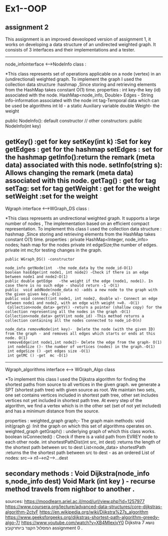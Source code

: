 # Ex1--OOP
assignment 2
--------------------------------------------------------------
This assignment is an improved deveoloped version of  assignment 1, it works on  developing  a data structure of an undirected weighted graph.
It consists of 3 interfaces and their implementations and a tester.

----------------------------------------------------------------------------------------------------------------------------------------------------------------------------------------------------
 node_infointerface <-->NodeInfo class :

*This class represents set of operations applicable on a node (vertex) in an (undirectional) weighted graph.
To implement the graph I used the  collection data structure :hashmap ,Since storing and retrieving elements from the HashMap takes constant O(1) time.
properties :
    int key-the key (id) associated with the node.
    HashMap<node_info, Double> Edges -
    String info-information  associated with the node
    int tag-Temporal data which can be used be algorithms
    int Id - a static Auxiliary variable
    double Weight- the weight



public NodeInfo(): default constructor
 // other constructors:
 public NodeInfo(int key)
 
  getKey() :get for key 
  setKey(int k) :Set for key
  getEdges  : get for the hashmap
  setEdges : set for the hashmap
  getInfo():return the remark (meta data) associated with this node.
  setInfo(string s):  Allows changing the remark (meta data) associated with this node.
  getTag() : get for tag 
  setTag: set for tag 
  getWeight : get for the weight 
  setWeight :set for the weight 
  ------------------------------------------------------------------------------------------------------------------------------------------------------------------------------------------------------



  Wgraph interface  <-->WGraph_DS class  :

*This class represents an undirectional weighted graph. It supports a large number of nodes , The implementation  based on an efficient compact representation.
To implement this class I used the  collection data structure : hashmap ,Since storing and retrieving elements from the HashMap takes constant O(1) time.
   properties :
private HashMap<Integer, node_info> nodes; hash map for the nodes
    private int edgeSize;the number of edges.
    private int mc;for testing changes in the graph.

    public WGraph_DS() -constructor 

    node_info getNode(int  -the node_data by the node_id-O(1)
    boolean hasEdge(int node1, int node2) -Check if there is an edge between node1 and node2-O(1)
    public double getEdge   -the weight if the edge (node1, node1). In case there is no such edge - should return -1 -O(1)
    public  void addNode(node_data n) -adds a new node to the graph with the given given key.-O(1)
    public void connect(int node1, int node2, double w)- Connect an edge between node1 and node2, with an edge with weight >=0. -O(1)
     Collection<node_data> getV() -return a pointer (shallow copy) for the collection representing all the nodes in the graph -O(1)
    Collection<node_data> getV(int node_id) -This method returns a collection containing all the nodes connected to node_id-O(n)

    node_data removeNode(int key)-  Delete the node (with the given ID) from the graph - and removes all edges which starts or ends at this node. O(1)
     removeEdge(int node1,int node2)- Delete the edge from the graph- O(1)
     int nodeSize ()- the number of vertices (nodes) in the graph.-O(1)
     int edgeSize () -get edges size -O(1)
     int getMC () -get  mc -O(1)
 -------------------------------------------------------------------------------------------------------------------------------------------------------------------------------------------------------------


  Wgraph_algorithms interface  <--> WGraph_Algo class 

*To implement this class I used the Dijkstra  algorithm for finding the shortest paths from source to all vertices in the given graph.
 we generate a SPT (shortest path tree) with given source as root. We maintain two sets, one set contains vertices included in shortest path tree, other set includes vertices not yet included in shortest path tree. At every step of the algorithm, we find a vertex which is in the other set (set of not yet included) and has a minimum distance from the source.

  properties :
  weighted_graph graph;- The graph 
  main methods:
    void init(graph g) :Init the graph on which this set of algorithms operates on.
    weighted_graph getGraph() : underlying graph of which this class works.
    boolean isConnected() : Check if there is a valid path from EVREY node to each other node.
     int shortestPathDist(int src, int dest)    :returns the length of the shortest path between src to dest
    List<node_data> shortestPath :returns the the shortest path between src to dest - as an ordered List of nodes: src--> n1-->n2-->...dest
 
  secondary methods :
   Void Dijkstra(node_info s,node_info dest)
    Void Mark (int key ) - recurse method travels from nighbor to another .
   ------------------------------------------------------------------------------------------------------------------------------------------------------------------------------------------------
sources:
https://moodlearn.ariel.ac.il/mod/url/view.php?id=1257977
https://www.coursera.org/lecture/advanced-data-structures/core-dijkstras-algorithm-2ctyF
https://en.wikipedia.org/wiki/Dijkstra%27s_algorithm
https://www.geeksforgeeks.org/dijkstras-shortest-path-algorithm-greedy-algo-7/
https://www.youtube.com/watch?v=XB4MIexjvY0
Dijkstra נושא 7 המסלול הקצר ביותרקובץ
assignment 0 .

